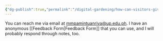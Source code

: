 ```yaml
---
{"dg-publish":true,"permalink":"/digital-gardening/how-can-visitors-give-feedback-and-how-will-you-respond/","created":"2024-07-29T10:22:08.609+08:00","updated":"2024-07-31T21:34:52.166+08:00"}
---
```



You can reach me via email at mmpamintuanriva@up.edu.ph. I have an anonymous [[Feedback Form\|Feedback Form]] that you can use, and I will probably respond through notes, too.